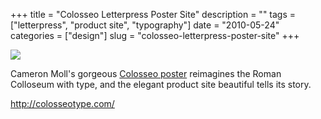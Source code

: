 +++
title = "Colosseo Letterpress Poster Site"
description = ""
tags = ["letterpress", "product site", "typography"]
date = "2010-05-24"
categories = ["design"]
slug = "colosseo-letterpress-poster-site"
+++


 

  <div id="screens-thumbs" class="clearfix">
    <div class="txt-center" id="design-submission"><a href="http://colosseotype.com/"><img id='bluga-thumbnail-2386' class='bluga-thumbnail large' src='//media.konigi.com/bluga/
wt4bfabe63571dd_large.jpg'/></a></div>  
  </div>   
<p>Cameron Moll's gorgeous <a href="http://colosseotype.com/">Colosseo poster</a> reimagines the Roman Colloseum with type, and the elegant product site beautiful tells its story.</p>

<p><a href="http://colosseotype.com/">http://colosseotype.com/</a></p>





